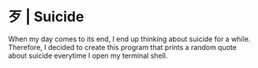 # ⽍ | Suicide

When my day comes to its end, I end up thinking about suicide for a while. Therefore, I decided to create this program that prints a random quote about suicide everytime I open my terminal shell.
